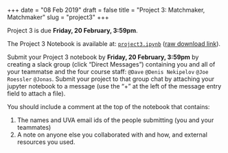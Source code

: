 +++
date = "08 Feb 2019"
draft = false
title = "Project 3: Matchmaker, Matchmaker"
slug = "project3"
+++

   <div class="due">
Project 3 is due <b>Friday, 20 February, 3:59pm</b>.
   </div>

The Project 3 Notebook is available at: 
[`project3.ipynb`](https://github.com/uvammm/uvammm.github.io/blob/master/src/content/projects/project3.ipynb) (<a href="https://github.com/uvammm/uvammm.github.io/raw/master/projects/project3.ipynb">raw download link</a>).

<p><div class="yellownote"> Submit your Project 3 notebook by
<b>Friday, 20 February, 3:59pm</b> by creating a slack group (click
“Direct Messages”) containing you and all of your teammatse and the
four course staff: <code>@Dave</code> <code>@Denis Nekipelov</code>
<code>@Joe Roessler</code> <code>@Jonas</code>. Submit your project to
that group chat by attaching your jupyter notebook to a message (use
the “+” at the left of the message entry field to attach a file).
</div>

You should include a comment at the top of the notebook that contains:

<ol>
<li>The names and UVA email ids of the people submitting (you and your teammates)</li>
<li>A note on anyone else you collaborated with and how, and external resources you used.
</ol>

